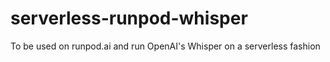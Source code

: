 # serverless-runpod-whisper
To be used on runpod.ai and run OpenAI's Whisper on a serverless fashion
